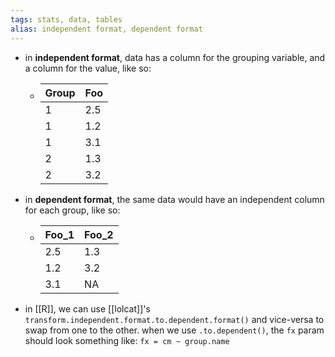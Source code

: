 ```yaml
---
tags: stats, data, tables
alias: independent format, dependent format
---
```


- in **independent format**, data has a column for the grouping variable, and a column for the value, like so:
	- | Group | Foo |
	  | --- | --- |
	  | 1 | 2.5 |
	  | 1 | 1.2 |
	  | 1 | 3.1 |
	  | 2 | 1.3 |
	  | 2 | 3.2 |
- in **dependent format**, the same data would have an independent column for each group, like so:
	- | Foo_1 | Foo_2 |
	  | --- | --- |
	  | 2.5 | 1.3 |
	  | 1.2 | 3.2 |
	  | 3.1 | NA |
- in [[R]], we can use [[lolcat]]'s `transform.independent.format.to.dependent.format()` and vice-versa to swap from one to the other. when we use `.to.dependent()`, the `fx` param should look something like: `fx = cm ~ group.name`